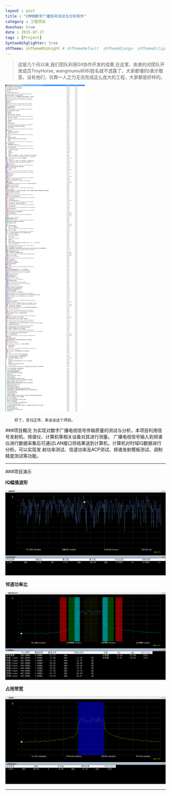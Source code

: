 ```yaml
---
layout : post
title : "CMMB数字广播信号测试与分析软件"
category : 工程项目
duoshuo: true
date : 2015-07-27
tags : [Project]
SyntaxHihglighter: true
shTheme: shThemeMidnight # shThemeDefault  shThemeDjango  shThemeEclipse  shThemeEmacs  shThemeFadeToGrey  shThemeMidnight  shThemeRDark
---
```



>这是几个月以来,我们团队利用Git协作开发的成果,在这里，由衷的对团队开发成员TroyHorse,
>wangmumu806(姓名就不透露了，大家都懂的)表示敬意，没有他们，仅靠一人之力无法完成这么庞大的工程，大家都是好样的。

![project_work_flow](/res/img/blog/2015/05/23/project_work_flow.png)

		好了，言归正传，来谈谈这个项目。

<!-- more -->

###项目概况
		为实现对数字广播电视信号传输质量的测试与分析，本项目利用信号发射机、频谱仪、计算机等相关设备对其进行测量。
	广播电视信号输入到频谱仪进行数据采集后可通过LAN接口将结果送到计算机，计算机对时域IQ数据进行分析。可以实现发
	射功率测试、信道功率及ACP测试、频谱发射模板测试、调制精度测试等功能。
	
---

###项目演示

**IQ幅值波形**

![pic1](/res/img/blog/2015/05/23/pic1.png)
	
**邻道功率比**

![pic2](/res/img/blog/2015/05/23/pic2.png)
	
**占用带宽**

![pic3](/res/img/blog/2015/05/23/pic3.png)

---
	

